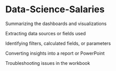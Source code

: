 # Data-Science-Salaries
Summarizing the dashboards and visualizations

Extracting data sources or fields used

Identifying filters, calculated fields, or parameters

Converting insights into a report or PowerPoint

Troubleshooting issues in the workbook
